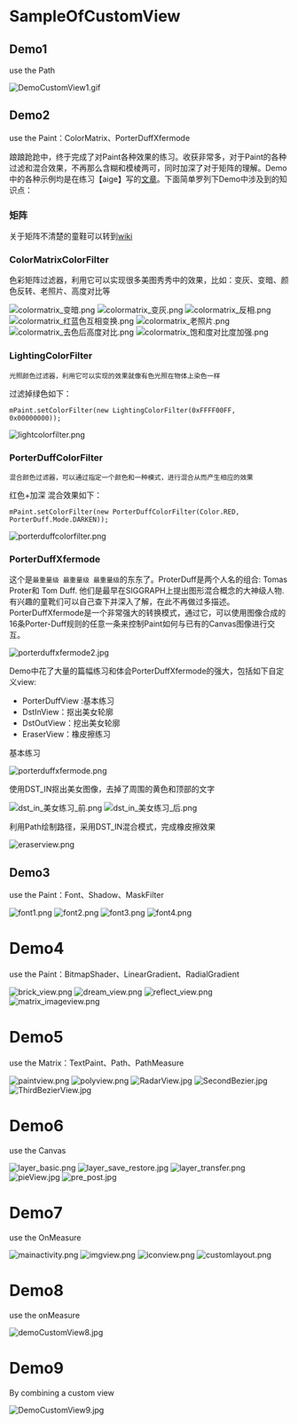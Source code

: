 # SampleOfCustomView

## Demo1

use the Path

![DemoCustomView1.gif](asset/demo1/DemoCustomView1.gif)

## Demo2

use the Paint：ColorMatrix、PorterDuffXfermode

踉踉跄跄中，终于完成了对Paint各种效果的练习。收获非常多，对于Paint的各种过滤和混合效果，不再那么含糊和模棱两可，同时加深了对于矩阵的理解。Demo中的各种示例均是在练习【aige】写的[文章](http://blog.csdn.net/aigestudio/article/details/41316141)。下面简单罗列下Demo中涉及到的知识点：<br>

### 矩阵

关于矩阵不清楚的童鞋可以转到[wiki](https://zh.wikipedia.org/wiki/%E7%9F%A9%E9%98%B5)

### ColorMatrixColorFilter

色彩矩阵过滤器，利用它可以实现很多美图秀秀中的效果，比如：变灰、变暗、颜色反转、老照片、高度对比等

![colormatrix_变暗.png](asset/demo2/colormatrix_变暗.png)
![colormatrix_变灰.png](asset/demo2/colormatrix_变灰.png)
![colormatrix_反相.png](asset/demo2/colormatrix_反相.png)
![colormatrix_红蓝色互相变换.png](asset/demo2/colormatrix_红蓝色互相变换.png)
![colormatrix_老照片.png](asset/demo2/colormatrix_老照片.png)
![colormatrix_去色后高度对比.png](asset/demo2/colormatrix_去色后高度对比.png)
![colormatrix_饱和度对比度加强.png](asset/demo2/colormatrix_饱和度对比度加强.png)

### LightingColorFilter

`光照颜色过滤器，利用它可以实现的效果就像有色光照在物体上染色一样`

过滤掉绿色如下：

```
mPaint.setColorFilter(new LightingColorFilter(0xFFFF00FF, 0x00000000));
```

![lightcolorfilter.png](asset/demo2/lightcolorfilter.png)

### PorterDuffColorFilter

`混合颜色过滤器，可以通过指定一个颜色和一种模式，进行混合从而产生相应的效果`

红色+加深 混合效果如下：

```
mPaint.setColorFilter(new PorterDuffColorFilter(Color.RED, PorterDuff.Mode.DARKEN));
```

![porterduffcolorfilter.png](asset/demo2/porterduffcolorfilter.png)

### PorterDuffXfermode

这个是`最重量级 最重量级 最重量级`的东东了。ProterDuff是两个人名的组合: Tomas Proter和 Tom Duff. 他们是最早在SIGGRAPH上提出图形混合概念的大神级人物.有兴趣的童靴们可以自己查下并深入了解，在此不再做过多描述。PorterDuffXfermode是一个非常强大的转换模式，通过它，可以使用图像合成的16条Porter-Duff规则的任意一条来控制Paint如何与已有的Canvas图像进行交互。

![porterduffxfermode2.jpg](asset/demo2/porterduffxfermode2.jpg)

Demo中花了大量的篇幅练习和体会PorterDuffXfermode的强大，包括如下自定义view:
* PorterDuffView :基本练习
* DstInView：抠出美女轮廓
* DstOutView：挖出美女轮廓
* EraserView：橡皮擦练习

基本练习

![porterduffxfermode.png](asset/demo2/porterduffxfermode.png)

使用DST_IN抠出美女图像，去掉了周围的黄色和顶部的文字

![dst_in_美女练习_前.png](asset/demo2/dst_in_美女练习_前.png)
![dst_in_美女练习_后.png](asset/demo2/dst_in_美女练习_后.png)

利用Path绘制路径，采用DST_IN混合模式，完成橡皮擦效果

![eraserview.png](asset/demo2/eraserview.png)

## Demo3

use the Paint：Font、Shadow、MaskFilter

![font1.png](asset/demo3/font1.png)
![font2.png](asset/demo3/font2.png)
![font3.png](asset/demo3/font3.png)
![font4.png](asset/demo3/font4.png)

# Demo4

use the Paint：BitmapShader、LinearGradient、RadialGradient

![brick_view.png](asset/demo4/brick_view.png)
![dream_view.png](asset/demo4/dream_view.png)
![reflect_view.png](asset/demo4/reflect_view.png)
![matrix_imageview.png](asset/demo4/matrix_imageview.png)

# Demo5

use the Matrix：TextPaint、Path、PathMeasure

![paintview.png](asset/demo5/paintview.png)
![polyview.png](asset/demo5/polyview.png)
![RadarView.jpg](asset/demo5/RadarView.jpg)
![SecondBezier.jpg](asset/demo5/SecondBezier.jpg)
![ThirdBezierView.jpg](asset/demo5/ThirdBezierView.jpg)

# Demo6

use the Canvas

![layer_basic.png](asset/demo6/layer_basic.png)
![layer_save_restore.jpg](asset/demo6/layer_save_restore.jpg)
![layer_transfer.png](asset/demo6/layer_transfer.png)
![pieView.jpg](asset/demo6/pieView.jpg)
![pre_post.jpg](asset/demo6/pre_post.jpg)

# Demo7

use the OnMeasure

![mainactivity.png](asset/demo7/mainactivity.png)
![imgview.png](asset/demo7/imgview.png)
![iconview.png](asset/demo7/iconview.png)
![customlayout.png](asset/demo7/customlayout.png)

# Demo8

use the onMeasure

![demoCustomView8.jpg](asset/demo8/demoCustomView8.jpg)

# Demo9

By combining a custom view

![DemoCustomView9.jpg](asset/demo9/DemoCustomView9.jpg)


